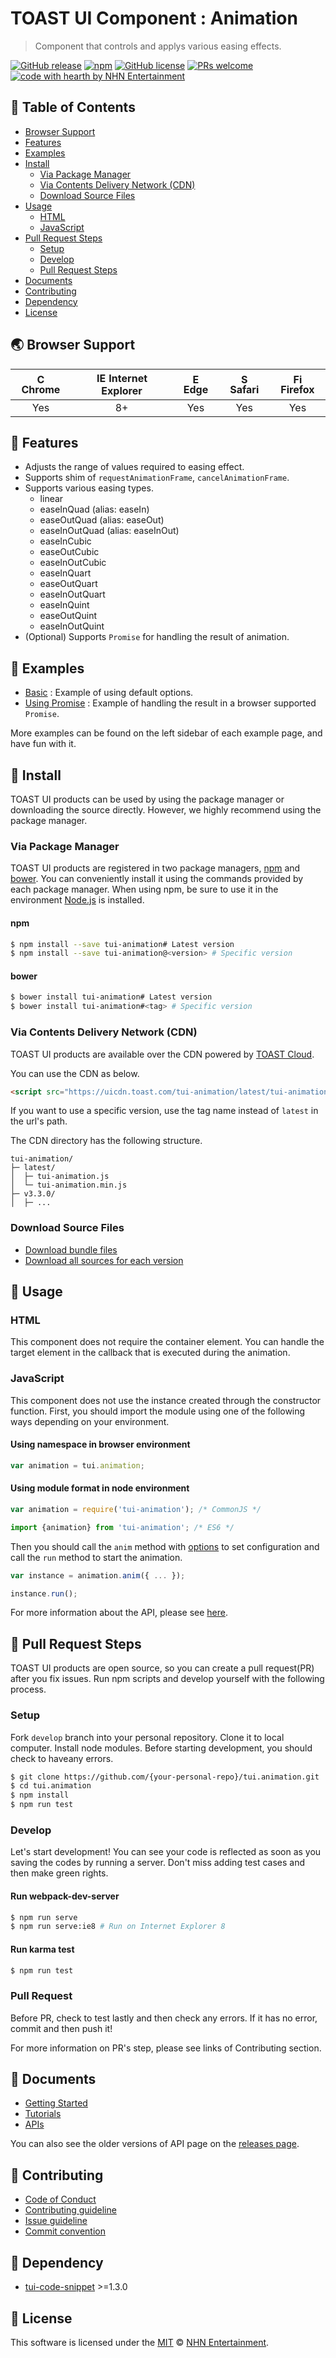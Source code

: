 # TOAST UI Component : Animation
> Component that controls and applys various easing effects.

[![GitHub release](https://img.shields.io/github/release/nhnent/tui.animation.svg)](https://github.com/nhnent/tui.animation/releases/latest)
[![npm](https://img.shields.io/npm/v/tui-animation.svg)](https://www.npmjs.com/package/tui-animation)
[![GitHub license](https://img.shields.io/github/license/nhnent/tui.animation.svg)](https://github.com/nhnent/tui.animation/blob/production/LICENSE)
[![PRs welcome](https://img.shields.io/badge/PRs-welcome-ff69b4.svg)](https://github.com/nhnent/tui.project-name/labels/help%20wanted)
[![code with hearth by NHN Entertainment](https://img.shields.io/badge/%3C%2F%3E%20with%20%E2%99%A5%20by-NHN%20Entertainment-ff1414.svg)](https://github.com/nhnent)


## 🚩 Table of Contents
* [Browser Support](#-browser-support)
* [Features](#-features)
* [Examples](#-examples)
* [Install](#-install)
    * [Via Package Manager](#via-package-manager)
    * [Via Contents Delivery Network (CDN)](#via-contents-delivery-network-cdn)
    * [Download Source Files](#download-source-files)
* [Usage](#-usage)
    * [HTML](#html)
    * [JavaScript](#javascript)
* [Pull Request Steps](#-pull-request-steps)
    * [Setup](#setup)
    * [Develop](#develop)
    * [Pull Request Steps](#pull-request)
* [Documents](#-documents)
* [Contributing](#-contributing)
* [Dependency](#-dependency)
* [License](#-license)


## 🌏 Browser Support
| <img src="https://user-images.githubusercontent.com/1215767/34348387-a2e64588-ea4d-11e7-8267-a43365103afe.png" alt="Chrome" width="16px" height="16px" /> Chrome | <img src="https://user-images.githubusercontent.com/1215767/34348590-250b3ca2-ea4f-11e7-9efb-da953359321f.png" alt="IE" width="16px" height="16px" /> Internet Explorer | <img src="https://user-images.githubusercontent.com/1215767/34348380-93e77ae8-ea4d-11e7-8696-9a989ddbbbf5.png" alt="Edge" width="16px" height="16px" /> Edge | <img src="https://user-images.githubusercontent.com/1215767/34348394-a981f892-ea4d-11e7-9156-d128d58386b9.png" alt="Safari" width="16px" height="16px" /> Safari | <img src="https://user-images.githubusercontent.com/1215767/34348383-9e7ed492-ea4d-11e7-910c-03b39d52f496.png" alt="Firefox" width="16px" height="16px" /> Firefox |
| :---------: | :---------: | :---------: | :---------: | :---------: |
| Yes | 8+ | Yes | Yes | Yes |

## 🎨 Features
* Adjusts the range of values required to easing effect.
* Supports shim of `requestAnimationFrame`, `cancelAnimationFrame`.
* Supports various easing types.
    * linear
    * easeInQuad (alias: easeIn)
    * easeOutQuad (alias: easeOut)
    * easeInOutQuad (alias: easeInOut)
    * easeInCubic
    * easeOutCubic
    * easeInOutCubic
    * easeInQuart
    * easeOutQuart
    * easeInOutQuart
    * easeInQuint
    * easeOutQuint
    * easeInOutQuint
* (Optional) Supports `Promise` for handling the result of animation.


## 🐾 Examples
* [Basic](https://nhnent.github.io/tui.animation/latest/tutorial-example01-basic.html) : Example of using default options.
* [Using Promise](https://nhnent.github.io/tui.animation/latest/tutorial-example03-using-promise.html) : Example of handling the result in a browser supported `Promise`.

More examples can be found on the left sidebar of each example page, and have fun with it.


## 💾 Install

TOAST UI products can be used by using the package manager or downloading the source directly.
However, we highly recommend using the package manager.

### Via Package Manager

TOAST UI products are registered in two package managers, [npm](https://www.npmjs.com/) and [bower](https://bower.io/).
You can conveniently install it using the commands provided by each package manager.
When using npm, be sure to use it in the environment [Node.js](https://nodejs.org/ko/) is installed.

#### npm

``` sh
$ npm install --save tui-animation# Latest version
$ npm install --save tui-animation@<version> # Specific version
```

#### bower

``` sh
$ bower install tui-animation# Latest version
$ bower install tui-animation#<tag> # Specific version
```

### Via Contents Delivery Network (CDN)
TOAST UI products are available over the CDN powered by [TOAST Cloud](https://www.toast.com).

You can use the CDN as below.

```html
<script src="https://uicdn.toast.com/tui-animation/latest/tui-animation.js"></script>
```

If you want to use a specific version, use the tag name instead of `latest` in the url's path.

The CDN directory has the following structure.

```
tui-animation/
├─ latest/
│  ├─ tui-animation.js
│  └─ tui-animation.min.js
├─ v3.3.0/
│  ├─ ...
```

### Download Source Files
* [Download bundle files](https://github.com/nhnent/tui.animation/tree/production/dist)
* [Download all sources for each version](https://github.com/nhnent/tui.animation/releases)


## 🔨 Usage

### HTML

This component does not require the container element.
You can handle the target element in the callback that is executed during the animation.

### JavaScript

This component does not use the instance created through the constructor function.
First, you should import the module using one of the following ways depending on your environment.

#### Using namespace in browser environment
``` javascript
var animation = tui.animation;
```

#### Using module format in node environment
``` javascript
var animation = require('tui-animation'); /* CommonJS */
```

``` javascript
import {animation} from 'tui-animation'; /* ES6 */
```


Then you should call the `anim` method with [options](https://nhnent.github.io/tui.animation/latest/tui.animation.html#.anim) to set configuration and call the `run` method to start the animation.

``` javascript
var instance = animation.anim({ ... });

instance.run();
```

For more information about the API, please see [here](https://nhnent.github.io/tui.animation/latest/tui.animation.html).


## 🔧 Pull Request Steps

TOAST UI products are open source, so you can create a pull request(PR) after you fix issues.
Run npm scripts and develop yourself with the following process.

### Setup

Fork `develop` branch into your personal repository.
Clone it to local computer. Install node modules.
Before starting development, you should check to haveany errors.

``` sh
$ git clone https://github.com/{your-personal-repo}/tui.animation.git
$ cd tui.animation
$ npm install
$ npm run test
```

### Develop

Let's start development!
You can see your code is reflected as soon as you saving the codes by running a server.
Don't miss adding test cases and then make green rights.

#### Run webpack-dev-server

``` sh
$ npm run serve
$ npm run serve:ie8 # Run on Internet Explorer 8
```

#### Run karma test

``` sh
$ npm run test
```

### Pull Request

Before PR, check to test lastly and then check any errors.
If it has no error, commit and then push it!

For more information on PR's step, please see links of Contributing section.


## 📙 Documents
* [Getting Started](https://github.com/nhnent/tui.animation/blob/production/docs/getting-started.md)
* [Tutorials](https://github.com/nhnent/tui.animation/tree/production/docs)
* [APIs](https://nhnent.github.io/tui.animation/latest)

You can also see the older versions of API page on the [releases page](https://github.com/nhnent/tui.animation/releases).


## 💬 Contributing
* [Code of Conduct](https://github.com/nhnent/tui.animation/blob/production/CODE_OF_CONDUCT.md)
* [Contributing guideline](https://github.com/nhnent/tui.animation/blob/production/CONTRIBUTING.md)
* [Issue guideline](https://github.com/nhnent/tui.animation/blob/production/docs/ISSUE_TEMPLATE.md)
* [Commit convention](https://github.com/nhnent/tui.animation/blob/production/docs/COMMIT_MESSAGE_CONVENTION.md)


## 🔩 Dependency
* [tui-code-snippet](https://github.com/nhnent/tui.code-snippet) >=1.3.0


## 📜 License

This software is licensed under the [MIT](https://github.com/nhnent/tui.animation/blob/production/LICENSE) © [NHN Entertainment](https://github.com/nhnent).
